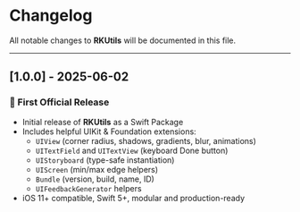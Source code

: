 # Changelog

All notable changes to **RKUtils** will be documented in this file.

---

## [1.0.0] - 2025-06-02

### 🎉 First Official Release

- Initial release of **RKUtils** as a Swift Package
- Includes helpful UIKit & Foundation extensions:
  - `UIView` (corner radius, shadows, gradients, blur, animations)
  - `UITextField` and `UITextView` (keyboard Done button)
  - `UIStoryboard` (type-safe instantiation)
  - `UIScreen` (min/max edge helpers)
  - `Bundle` (version, build, name, ID)
  - `UIFeedbackGenerator` helpers
- iOS 11+ compatible, Swift 5+, modular and production-ready
